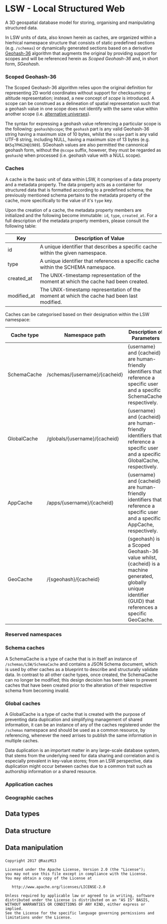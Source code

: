 # LSW - Local Structured Web
A 3D geospatial database model for storing, organising and manipulating structured data.

In LSW units of data, also known herein as caches, are organized within a hierhical namespace structure that consists of static predefined sections (e.g. `/schemas`) or dynamically generated sections based on a derivative [Geohash-36](https://en.wikipedia.org/wiki/Geohash-36) algorithm that augments the original by providing support for scopes and will be referenced herein as *Scoped Geohash-36* and, in short form, *SGeohash*.

### Scoped Geohash-36
The Scoped Geohash-36 algorithm relies upon the original definition for representing 2D world coordinates without support for checksuming or altitude representation; instead, a new concept of *scope* is introduced. A scope can be construed as a delineation of spatial representation such that a geohash value in one scope does not identify with the same value within another scope (i.e. [alternative universes](https://en.wikipedia.org/wiki/Multiverse)).

The syntax for expressing a geohash value referencing a particular scope is the following: `geohash@scope`; the `geohash` part is any valid Geohash-36 string having a maximum size of 10 bytes, whilst the `scope` part is any valid UTF-8 string, including NULL, having a maximum size of 13 bytes (e.g. `BK5q7PHG2H@1989`). SGeohash values are also permitted the cannonical geohash form, without the `@scope` suffix, however, they must be regarded as `geohash@` when processed (i.e. geohash value with a NULL scope).

### Caches
A cache is the basic unit of data within LSW, it comprises of a data property and a metadata property. The data property acts as a container for structured data that is formatted according to a predefined schema; the previously mentioned schema pertains to the metadata property of the cache, more specifically to the value of it's `type` key.

Upon the creation of a cache, the metadata property members are initialized and the following become immutable: `id`, `type`, `created_at`. For a full description of the metadata property members, please consult the following table:

Key         | Description of Value
----------- | --------------------
id          | A unique identifier that describes a specific cache within the given namespace.
type        | A unique identifier that references a specific cache within the SCHEMA namespace.
created_at  | The UNIX-timestamp representation of the moment at which the cache had been created.
modified_at | The UNIX-timestamp representation of the moment at which the cache had been last modified.

Caches can be categorised based on their designation within the LSW namespace:

Cache type  | Namespace path                | Description of Parameters
----------- | ----------------------------- | -----------
SchemaCache | /schemas/{username}/{cacheid} | {username} and {cacheid} are human-friendly identifiers that reference a specific user and a specific SchemaCache, respectively.
GlobalCache | /globals/{username}/{cacheid} | {username} and {cacheid} are human-friendly identifiers that reference a specific user and a specific GlobalCache, respectively.
AppCache    | /apps/{username}/{cacheid}    | {username} and {cacheid} are human-friendly identifiers that reference a specific user and a specific AppCache, respectively.
GeoCache    | /{sgeohash}/{cacheid}         | {sgeohash} is a Scoped Geohash-36 value whilst, {cacheid} is a machine generated, globally unique identifier (GUID) that references a specific GeoCache.

### Reserved namespaces

### Schema caches
A SchemaCache is a type of cache that is in itself an instance of `/schemas/LSW/SchemaCache` and contains a JSON Schema document, which is used by other caches as a blueprint to describe and structurally validate data. In contrast to all other cache types, once created, the SchemaCache can no longer be modified; this design decision has been taken to prevent caches that have been created prior to the alteration of their respective schema from becoming invalid.

### Global caches
A GlobalCache is a type of cache that is created with the purpose of preventing data duplication and simplifying management of shared information, it can be an instance of any of the caches registered under the `/schemas` namespace and should be used as a common resource, by referencing, whenever the need arrises to publish the same information in multiple caches.

Data duplication is an important matter in any large-scale database system, that stems from the underlying need for data sharing and correlation and is especially prevalent in key-value stores; from an LSW perspective, data duplication might occur between caches due to a common trait such as authorship information or a shared resource.

### Application caches
### Geographic caches

## Data types
## Data structure
## Data manipulation

### 

    Copyright 2017 @RazzM13
    
    Licensed under the Apache License, Version 2.0 (the "License");
    you may not use this file except in compliance with the License.
    You may obtain a copy of the License at
    
       http://www.apache.org/licenses/LICENSE-2.0
    
    Unless required by applicable law or agreed to in writing, software
    distributed under the License is distributed on an "AS IS" BASIS,
    WITHOUT WARRANTIES OR CONDITIONS OF ANY KIND, either express or implied.
    See the License for the specific language governing permissions and
    limitations under the License.
